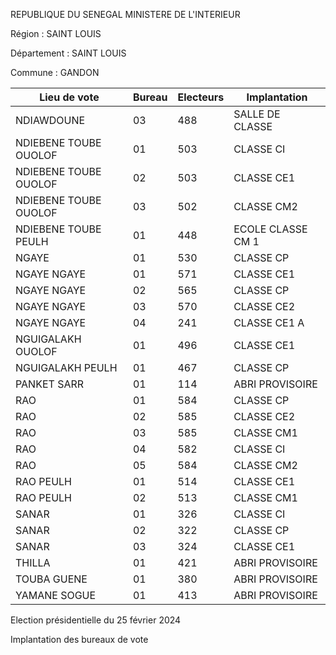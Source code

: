 REPUBLIQUE DU SENEGAL MINISTERE DE L'INTERIEUR

Région : SAINT LOUIS

Département : SAINT LOUIS

Commune : GANDON

| Lieu de vote | Bureau | Electeurs | Implantation |
| - | - | - | - |
| NDIAWDOUNE | 03 | 488 | SALLE DE CLASSE |
| NDIEBENE TOUBE OUOLOF | 01 | 503 | CLASSE CI |
| NDIEBENE TOUBE OUOLOF | 02 | 503 | CLASSE CE1 |
| NDIEBENE TOUBE OUOLOF | 03 | 502 | CLASSE CM2 |
| NDIEBENE TOUBE PEULH | 01 | 448 | ECOLE CLASSE CM 1 |
| NGAYE | 01 | 530 | CLASSE CP |
| NGAYE NGAYE | 01 | 571 | CLASSE CE1 |
| NGAYE NGAYE | 02 | 565 | CLASSE CP |
| NGAYE NGAYE | 03 | 570 | CLASSE CE2 |
| NGAYE NGAYE | 04 | 241 | CLASSE CE1 A |
| NGUIGALAKH OUOLOF | 01 | 496 | CLASSE CE1 |
| NGUIGALAKH PEULH | 01 | 467 | CLASSE CP |
| PANKET SARR | 01 | 114 | ABRI PROVISOIRE |
| RAO | 01 | 584 | CLASSE CP |
| RAO | 02 | 585 | CLASSE CE2 |
| RAO | 03 | 585 | CLASSE CM1 |
| RAO | 04 | 582 | CLASSE CI |
| RAO | 05 | 584 | CLASSE CM2 |
| RAO PEULH | 01 | 514 | CLASSE CE1 |
| RAO PEULH | 02 | 513 | CLASSE CM1 |
| SANAR | 01 | 326 | CLASSE CI |
| SANAR | 02 | 322 | CLASSE CP |
| SANAR | 03 | 324 | CLASSE CE1 |
| THILLA | 01 | 421 | ABRI PROVISOIRE |
| TOUBA GUENE | 01 | 380 | ABRI PROVISOIRE |
| YAMANE SOGUE | 01 | 413 | ABRI PROVISOIRE |

<!-- PageNumber="3/12" -->

Election présidentielle du 25 février 2024

Implantation des bureaux de vote
